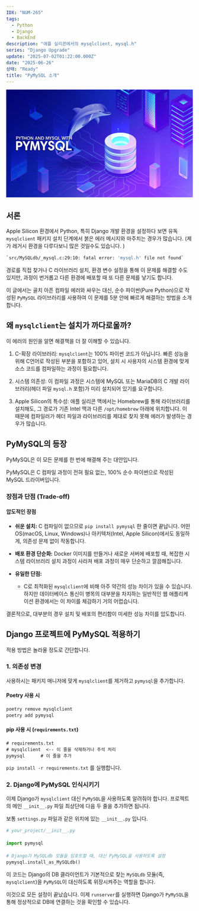 ```yaml
---
IDX: "NUM-265"
tags:
  - Python
  - Django
  - BackEnd
description: "애플 실리콘에서의 mysqlclient, mysql.h"
series: "Django Upgrade"
update: "2025-07-02T01:22:00.000Z"
date: "2025-06-26"
상태: "Ready"
title: "PyMySQL 소개"
---
```

![](image1.png)
## **서론**

Apple Silicon 환경에서 Python, 특히 Django 개발 환경을 설정하다 보면 유독 `mysqlclient` 패키지 설치 단계에서 붉은 에러 메시지와 마주치는 경우가 많습니다. (제가 레거시 환경을 다루다보니 많은 것일수도 있습니다. )

```bash
`src/MySQLdb/_mysql.c:29:10: fatal error: 'mysql.h' file not found`
```



경로를 직접 찾거나 C 라이브러리 설치, 환경 변수 설정을 통해 이 문제를 해결할 수도 있지만, 과정이 번거롭고 다른 환경에 배포할 때 또 다른 문제를 낳기도 합니다.

이 글에서는 골치 아픈 컴파일 에러와 싸우는 대신, 순수 파이썬(Pure Python)으로 작성된 `PyMySQL` 라이브러리를 사용하여 이 문제를 5분 안에 빠르게 해결하는 방법을 소개합니다.

## **왜** `mysqlclient`**는 설치가 까다로울까?**

이 에러의 원인을 알면 해결책을 더 잘 이해할 수 있습니다.

1. C-확장 라이브러리: `mysqlclient`는 100% 파이썬 코드가 아닙니다. 빠른 성능을 위해 C언어로 작성된 부분을 포함하고 있어, 설치 시 사용자의 시스템 환경에 맞게 소스 코드를 컴파일하는 과정이 필요합니다.

1. 시스템 의존성: 이 컴파일 과정은 시스템에 MySQL 또는 MariaDB의 C 개발 라이브러리(헤더 파일 `mysql.h` 포함)가 미리 설치되어 있기를 요구합니다.

1. Apple Silicon의 특수성: 애플 실리콘 맥에서는 Homebrew를 통해 라이브러리를 설치해도, 그 경로가 기존 Intel 맥과 다른 `/opt/homebrew` 아래에 위치합니다. 이 때문에 컴파일러가 헤더 파일과 라이브러리를 제대로 찾지 못해 에러가 발생하는 경우가 많습니다.

## **PyMySQL의 등장**

PyMySQL은 이 모든 문제를 한 번에 해결해 주는 대안입니다.

PyMySQL은 C 컴파일 과정이 전혀 필요 없는, 100% 순수 파이썬으로 작성된 MySQL 드라이버입니다.

### **장점과 단점 (Trade-off)**

#### **압도적인 장점**

- **쉬운 설치:** C 컴파일이 없으므로 `pip install pymysql` 한 줄이면 끝납니다. 어떤 OS(macOS, Linux, Windows)나 아키텍처(Intel, Apple Silicon)에서도 동일하게, 의존성 문제 없이 작동합니다.

- **배포 환경 단순화:** Docker 이미지를 만들거나 새로운 서버에 배포할 때, 복잡한 시스템 라이브러리 설치 과정이 사라져 배포 과정이 매우 단순하고 깔끔해집니다.

- **유일한 단점:**

    - C로 최적화된 `mysqlclient`에 비해 아주 약간의 성능 차이가 있을 수 있습니다. 하지만 데이터베이스 통신이 병목의 대부분을 차지하는 일반적인 웹 애플리케이션 환경에서는 이 차이를 체감하기 거의 어렵습니다.

결론적으로, 대부분의 경우 설치 및 배포의 편리함이 미세한 성능 차이를 압도합니다.

## **Django 프로젝트에 PyMySQL 적용하기**

적용 방법은 놀라울 정도로 간단합니다.

### **1. 의존성 변경**

사용하시는 패키지 매니저에 맞게 `mysqlclient`를 제거하고 `pymysql`을 추가합니다.

#### **Poetry 사용 시**

```bash
poetry remove mysqlclient
poetry add pymysql
```

#### **pip 사용 시 (**`requirements.txt`**)**

```plain text
# requirements.txt
# mysqlclient  <-- 이 줄을 삭제하거나 주석 처리
pymysql      # 이 줄을 추가
```

`pip install -r requirements.txt` 를 실행합니다.

### **2. Django에 PyMySQL 인식시키기**

이제 Django가 `mysqlclient` 대신 `PyMySQL`을 사용하도록 알려줘야 합니다. 프로젝트의 메인 `__init__.py` 파일 최상단에 다음 두 줄을 추가하면 됩니다.

보통 `settings.py` 파일과 같은 위치에 있는 `__init__.py` 입니다.

```python
# your_project/__init__.py

import pymysql

# Django가 MySQLdb 모듈을 임포트할 때, 대신 PyMySQL을 사용하도록 설정
pymysql.install_as_MySQLdb()
```



이 코드는 Django의 DB 클라이언트가 기본적으로 찾는 `MySQLdb` 모듈(즉, `mysqlclient`)을 `PyMySQL`이 대신하도록 위장시켜주는 역할을 합니다.

이것으로 모든 설정이 끝났습니다. 이제 `runserver`를 실행하면 Django가 `PyMySQL`을 통해 정상적으로 DB에 연결하는 것을 확인할 수 있습니다.



